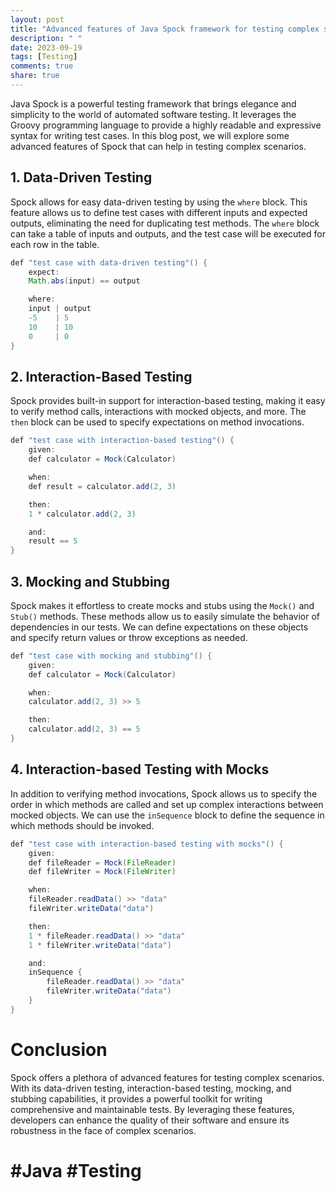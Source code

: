 ```yaml
---
layout: post
title: "Advanced features of Java Spock framework for testing complex scenarios"
description: " "
date: 2023-09-19
tags: [Testing]
comments: true
share: true
---
```


Java Spock is a powerful testing framework that brings elegance and simplicity to the world of automated software testing. It leverages the Groovy programming language to provide a highly readable and expressive syntax for writing test cases. In this blog post, we will explore some advanced features of Spock that can help in testing complex scenarios.

## 1. Data-Driven Testing

Spock allows for easy data-driven testing by using the `where` block. This feature allows us to define test cases with different inputs and expected outputs, eliminating the need for duplicating test methods. The `where` block can take a table of inputs and outputs, and the test case will be executed for each row in the table.

```java
def "test case with data-driven testing"() {
    expect:
    Math.abs(input) == output

    where:
    input | output
    -5    | 5
    10    | 10
    0     | 0
}
```

## 2. Interaction-Based Testing

Spock provides built-in support for interaction-based testing, making it easy to verify method calls, interactions with mocked objects, and more. The `then` block can be used to specify expectations on method invocations.

```java
def "test case with interaction-based testing"() {
    given:
    def calculator = Mock(Calculator)

    when:
    def result = calculator.add(2, 3)

    then:
    1 * calculator.add(2, 3)

    and:
    result == 5
}
```

## 3. Mocking and Stubbing

Spock makes it effortless to create mocks and stubs using the `Mock()` and `Stub()` methods. These methods allow us to easily simulate the behavior of dependencies in our tests. We can define expectations on these objects and specify return values or throw exceptions as needed.

```java
def "test case with mocking and stubbing"() {
    given:
    def calculator = Mock(Calculator)

    when:
    calculator.add(2, 3) >> 5

    then:
    calculator.add(2, 3) == 5
}
```

## 4. Interaction-based Testing with Mocks

In addition to verifying method invocations, Spock allows us to specify the order in which methods are called and set up complex interactions between mocked objects. We can use the `inSequence` block to define the sequence in which methods should be invoked.

```java
def "test case with interaction-based testing with mocks"() {
    given:
    def fileReader = Mock(FileReader)
    def fileWriter = Mock(FileWriter)

    when:
    fileReader.readData() >> "data"
    fileWriter.writeData("data")

    then:
    1 * fileReader.readData() >> "data"
    1 * fileWriter.writeData("data")

    and:
    inSequence {
        fileReader.readData() >> "data"
        fileWriter.writeData("data")
    }
}
```

# Conclusion

Spock offers a plethora of advanced features for testing complex scenarios. With its data-driven testing, interaction-based testing, mocking, and stubbing capabilities, it provides a powerful toolkit for writing comprehensive and maintainable tests. By leveraging these features, developers can enhance the quality of their software and ensure its robustness in the face of complex scenarios.

# #Java #Testing
